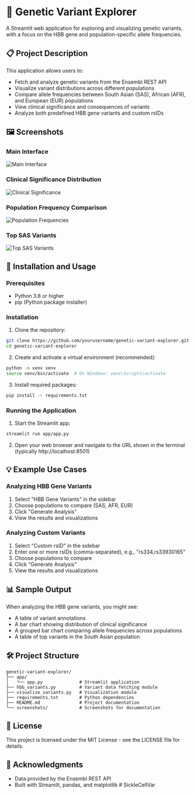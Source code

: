 # 🧬 Genetic Variant Explorer

A Streamlit web application for exploring and visualizing genetic variants, with a focus on the HBB gene and population-specific allele frequencies.

## 📋 Project Description

This application allows users to:
- Fetch and analyze genetic variants from the Ensembl REST API
- Visualize variant distributions across different populations
- Compare allele frequencies between South Asian (SAS), African (AFR), and European (EUR) populations
- View clinical significance and consequences of variants
- Analyze both predefined HBB gene variants and custom rsIDs

## 🖼️ Screenshots

### Main Interface
![Main Interface](screenshots/main_interface.png)

### Clinical Significance Distribution
![Clinical Significance](screenshots/clinical_significance.png)

### Population Frequency Comparison
![Population Frequencies](screenshots/allele_frequencies.png)

### Top SAS Variants
![Top SAS Variants](screenshots/top_sas_variants.png)

## 🚀 Installation and Usage

### Prerequisites
- Python 3.8 or higher
- pip (Python package installer)

### Installation

1. Clone the repository:
```bash
git clone https://github.com/yourusername/genetic-variant-explorer.git
cd genetic-variant-explorer
```

2. Create and activate a virtual environment (recommended):
```bash
python -m venv venv
source venv/bin/activate  # On Windows: venv\Scripts\activate
```

3. Install required packages:
```bash
pip install -r requirements.txt
```

### Running the Application

1. Start the Streamlit app:
```bash
streamlit run app/app.py
```

2. Open your web browser and navigate to the URL shown in the terminal (typically http://localhost:8501)

## 💡 Example Use Cases

### Analyzing HBB Gene Variants
1. Select "HBB Gene Variants" in the sidebar
2. Choose populations to compare (SAS, AFR, EUR)
3. Click "Generate Analysis"
4. View the results and visualizations

### Analyzing Custom Variants
1. Select "Custom rsID" in the sidebar
2. Enter one or more rsIDs (comma-separated), e.g., "rs334,rs33930165"
3. Choose populations to compare
4. Click "Generate Analysis"
5. View the results and visualizations

## 📊 Sample Output

When analyzing the HBB gene variants, you might see:
- A table of variant annotations
- A bar chart showing distribution of clinical significance
- A grouped bar chart comparing allele frequencies across populations
- A table of top variants in the South Asian population

## 🛠️ Project Structure

```
genetic-variant-explorer/
├── app/
│   └── app.py              # Streamlit application
├── hbb_variants.py         # Variant data fetching module
├── visualize_variants.py   # Visualization module
├── requirements.txt        # Python dependencies
├── README.md               # Project documentation
└── screenshots/            # Screenshots for documentation
```

## 📝 License

This project is licensed under the MIT License - see the LICENSE file for details.

## 🙏 Acknowledgments

- Data provided by the Ensembl REST API
- Built with Streamlit, pandas, and matplotlib #   S i c k l e C e l l V a r  
 